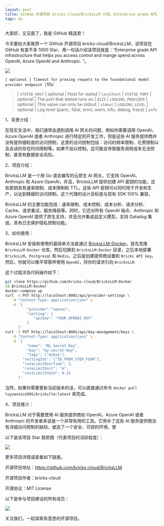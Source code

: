 ```yaml
---
layout: post
title: GitHub 开源项目 bricks-cloud/BricksLLM 介绍，Enterprise grade API infrastructure that helps you access control and mange spend across OpenAI, Azure OpenAI and Anthropic. 
tags: Go
---
```


大家好，又见面了，我是 GitHub 精选君！

今天要给大家推荐一个 GitHub 开源项目 bricks-cloud/BricksLLM，该项目在 GitHub 有差不多 1000 Star，用一句话介绍该项目就是：“Enterprise grade API infrastructure that helps you access control and mange spend across OpenAI, Azure OpenAI and Anthropic. ”。



![](https://raw.githubusercontent.com/bricks-cloud/BricksLLM/master/./assets/bricks-logo.png)



` | optional | Timeout for proxing requets to the foundational model provider endpoint | `10s`
> | `STATSD_HOST`         | optional | Host for statsd | `localhost` 
> | `STATSD_PORT`         | optional | The port that statsd runs on | `8125`
> | `LOGGING_PROVIDER`         | optional | This value can only be stdout | `stdout`
> | `LOGGING_LEVEL`         | optional | Log level (panic, fatal, error, warn, info, debug, trace)  | `info` 

1、背景介绍：

在现实生活中，我们通常会遇到调用 AI 网关的问题，例如你需要调用 OpenAI，Azure OpenAI 或者 Anthropic 进行特定的开发工作，但是这些 AI 服务提供商并没有提供细粒度的访问控制，这里的访问控制包括：访问的频率限制、花费限制以及会话的存在时间限制等。如果不加以控制，这可能会导致服务调用成本无法控制，甚至有数据安全风险。

2、项目介绍：

BricksLLM 是一个用 Go 语言编写的云原生 AI 网关。它支持 OpenAI、Anthropic 和 Azure OpenAI，并且，BricksLLM 提供创建 API 密钥的功能，这些密钥具有速率限制、成本限制和 TTL。这些 API 密钥可以同时用于开发和生产，以达到精细的访问控制。这个代理的设计目标是与现有 SDK 100% 兼容。

BricksLLM 的主要功能包括：速率限制、成本控制、成本分析、请求分析、Cache、请求重试、服务降级等。同时，它还对所有 OpenAI 端点、Anthropic 和 Azure OpenAI 提供了原生支持，并且允许集成自定义模型，支持 Datadog 集成，具有日志保护隐私控制功能。

3、如何使用：

BricksLLM 安装和使用的最简单方法是通过 [BricksLLM-Docker](https://github.com/bricks-cloud/BricksLLM-Docker)。首先克隆 `BricksLLM-Docker` 仓库，然后切换到 `BricksLLM-Docker` 目录，之后本地部署 `BricksLLM`，`Postgresql` 和 `Redis`。之后是创建提供商设置和 `Bricks API key`。然后，你就可以像平常那样使用 `OpenAI`，将你的请求引向 `BricksLLM`.

这个过程涉及代码操作如下：

```bash
git clone https://github.com/bricks-cloud/BricksLLM-Docker
cd BricksLLM-Docker
docker-compose up
curl -X PUT http://localhost:8001/api/provider-settings \
   -H "Content-Type: application/json" \
   -d '{
          "provider":"openai",
          "setting": {
             "apikey": "YOUR_OPENAI_KEY"
          }
      }'   
curl -X PUT http://localhost:8001/api/key-management/keys \
   -H "Content-Type: application/json" \
   -d '{
	      "name": "My Secret Key",
	      "key": "my-secret-key",
	      "tags": ["mykey"],
        "settingIds": ["ID_FROM_STEP_FOUR"],
        "rateLimitOverTime": 2,
        "rateLimitUnit": "m",
        "costLimitInUsd": 0.25
      }' 
```
当然，如果你需要更新当前版本的话，可以直接通过命令 `docker pull luyuanxin1995/bricksllm:latest` 来完成。

4、项目推介：

BricksLLM 对于需要使用 AI 服务提供商如 OpenAI，Azure OpenAI 或者 Anthropic 的开发者来说是一个非常有用的工具。它弥补了这些 AI 服务提供商没有详细访问控制的缺陷，塑造了一个安全、可控的环境，使


以下是该项目 Star 趋势图（代表项目的活跃程度）：

![](https://api.star-history.com/svg?repos=bricks-cloud/BricksLLM&type=Timeline)

更多项目详情请查看如下链接。

开源项目地址：https://github.com/bricks-cloud/BricksLLM 

开源项目作者：bricks-cloud

开源协议：MIT License

以下是参与项目建设的所有成员：

![](https://contrib.rocks/image?repo=bricks-cloud/BricksLLM)

关注我们，一起探索有意思的开源项目。

